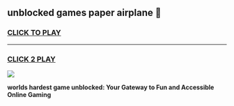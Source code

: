 
## unblocked games paper airplane 👋
<h3>
<a href="https://premium.freeplayer.one?title=unblocked_games_paper_airplane&ref=13F">CLICK TO PLAY</a></h3>
<hr>

<h3>
<a href="https://premium.freeplayer.one?title=unblocked_games_paper_airplane&ref=13F">CLICK 2 PLAY</a>
  
</h3>

<a href="https://premium.freeplayer.one?title=unblocked_games_paper_airplane&ref=12F/"><img src="https://clearcache.store/games.png"></a>


**worlds hardest game unblocked: Your Gateway to Fun and Accessible Online Gaming**
